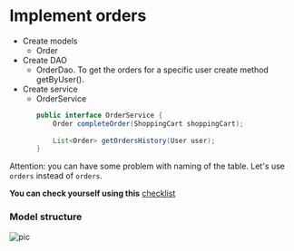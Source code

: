 # Implement orders

- Create models
    - Order
- Create DAO
    - OrderDao. To get the orders for a specific user create method getByUser().
- Create service  
    - OrderService
        ```java
        public interface OrderService {
            Order completeOrder(ShoppingCart shoppingCart);
            
            List<Order> getOrdersHistory(User user);
        }
        ```    

Attention: you can have some problem with naming of the table. Let's use `orders` instead of `orders`.

__You can check yourself using this__ [checklist](https://mate-academy.github.io/jv-program-common-mistakes/hibernate/add-orders/add-orders-hw)  

### Model structure 
![pic](Hibernate_Cinema_Uml.png)
